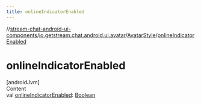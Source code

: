 ```yaml
---
title: onlineIndicatorEnabled
---
```

//[stream-chat-android-ui-components](../../../index.md)/[io.getstream.chat.android.ui.avatar](../index.md)/[AvatarStyle](index.md)/[onlineIndicatorEnabled](onlineIndicatorEnabled.md)



# onlineIndicatorEnabled  
[androidJvm]  
Content  
val [onlineIndicatorEnabled](onlineIndicatorEnabled.md): [Boolean](https://kotlinlang.org/api/latest/jvm/stdlib/kotlin/-boolean/index.html)  



